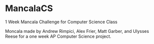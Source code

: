 # MancalaCS
1 Week Mancala Challenge for Computer Science Class

Moncala made by Andrew Rimpici, Alex Frier, Matt Garber, and Ulysses Reese for a one week AP Computer Science project.

